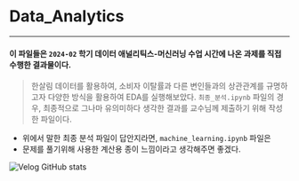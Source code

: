 # Data_Analytics
---
#### 이 파일들은 `2024-02` 학기 데이터 애널리틱스-머신러닝 수업 시간에 나온 과제를 직접 수행한 결과물이다.
> 한살림 데이터를 활용하여, 소비자 이탈률과 다른 변인들과의 상관관계를 규명하고자 다양한 방식을 활용하여 EDA를 실행해보았다.
> `최종_분석.ipynb` 파일의 경우, 최종적으로 그나마 유의미하다 생각한 결과를 교수님께 제출하기 위해 작성한 파일이다.
- 위에서 말한 최종 분석 파일이 답안지라면, `machine_learning.ipynb` 파일은
- 문제를 풀기위해 사용한 계산용 종이 느낌이라고 생각해주면 좋겠다.

![Velog GitHub stats](https://velog-github-badge.vercel.app/badge/nin_cheon?theme=dark&posts=3)


